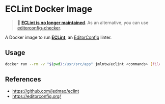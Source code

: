 # ECLint Docker Image

> :pushpin: [**ECLint is no longer maintained**](https://github.com/jedmao/eclint/issues/226).
> As an alternative, you can use [editorconfig-checker](https://github.com/editorconfig-checker/editorconfig-checker).

A Docker image to run [**ECLint**](https://github.com/jedmao/eclint), an [EditorConfig](https://editorconfig.org/) linter.

## Usage

```bash
docker run --rm -v "$(pwd):/usr/src/app" jmlntw/eclint <commands> [files...] [options]
```

## References

- <https://github.com/jedmao/eclint>
- <https://editorconfig.org/>
